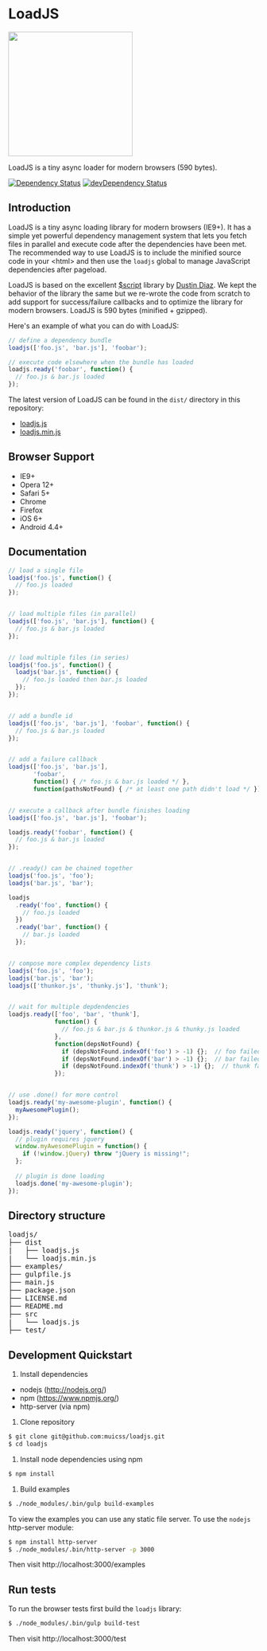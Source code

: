 # LoadJS

<img src="https://www.muicss.com/static/images/loadjs.svg" width="250px">

LoadJS is a tiny async loader for modern browsers (590 bytes).

[![Dependency Status](https://david-dm.org/muicss/loadjs.svg)](https://david-dm.org/muicss/loadjs)
[![devDependency Status](https://david-dm.org/muicss/loadjs/dev-status.svg)](https://david-dm.org/muicss/loadjs#info=devDependencies)

## Introduction

LoadJS is a tiny async loading library for modern browsers (IE9+). It has a simple yet powerful dependency management system that lets you fetch files in parallel and execute code after the dependencies have been met. The recommended way to use LoadJS is to include the minified source code in your &lt;html&gt; and then use the `loadjs` global to manage JavaScript dependencies after pageload.

LoadJS is based on the excellent <a href="https://github.com/ded/script.js">$script</a> library by <a href="https://github.com/ded">Dustin Diaz</a>. We kept the behavior of the library the same but we re-wrote the code from scratch to add support for success/failure callbacks and to optimize the library for modern browsers. LoadJS is 590 bytes (minified + gzipped).

Here's an example of what you can do with LoadJS:

```javascript
// define a dependency bundle
loadjs(['foo.js', 'bar.js'], 'foobar');

// execute code elsewhere when the bundle has loaded
loadjs.ready('foobar', function() {
  // foo.js & bar.js loaded
});
```

The latest version of LoadJS can be found in the `dist/` directory in this repository:
 * [loadjs.js](https://raw.githubusercontent.com/muicss/loadjs/master/dist/loadjs.js)
 * [loadjs.min.js](https://raw.githubusercontent.com/muicss/loadjs/master/dist/loadjs.min.js)

## Browser Support 

 * IE9+
 * Opera 12+
 * Safari 5+
 * Chrome
 * Firefox
 * iOS 6+
 * Android 4.4+

## Documentation

```javascript
// load a single file
loadjs('foo.js', function() {
  // foo.js loaded
});


// load multiple files (in parallel)
loadjs(['foo.js', 'bar.js'], function() {
  // foo.js & bar.js loaded
});


// load multiple files (in series)
loadjs('foo.js', function() {
  loadjs('bar.js', function() {
    // foo.js loaded then bar.js loaded
  });
});


// add a bundle id
loadjs(['foo.js', 'bar.js'], 'foobar', function() {
  // foo.js & bar.js loaded
});


// add a failure callback
loadjs(['foo.js', 'bar.js'],
       'foobar',
       function() { /* foo.js & bar.js loaded */ },
       function(pathsNotFound) { /* at least one path didn't load */ });


// execute a callback after bundle finishes loading
loadjs(['foo.js', 'bar.js'], 'foobar');

loadjs.ready('foobar', function() {
  // foo.js & bar.js loaded
});


// .ready() can be chained together
loadjs('foo.js', 'foo');
loadjs('bar.js', 'bar');

loadjs
  .ready('foo', function() {
    // foo.js loaded
  })
  .ready('bar', function() {
    // bar.js loaded
  });


// compose more complex dependency lists
loadjs('foo.js', 'foo');
loadjs('bar.js', 'bar');
loadjs(['thunkor.js', 'thunky.js'], 'thunk');


// wait for multiple depdendencies
loadjs.ready(['foo', 'bar', 'thunk'],
             function() {
               // foo.js & bar.js & thunkor.js & thunky.js loaded
             },
             function(depsNotFound) {
               if (depsNotFound.indexOf('foo') > -1) {};  // foo failed
               if (depsNotFound.indexOf('bar') > -1) {};  // bar failed
               if (depsNotFound.indexOf('thunk') > -1) {};  // thunk failed
             });


// use .done() for more control
loadjs.ready('my-awesome-plugin', function() {
  myAwesomePlugin();
});

loadjs.ready('jquery', function() {
  // plugin requires jquery
  window.myAwesomePlugin = function() {
    if (!window.jQuery) throw "jQuery is missing!";
  };
  
  // plugin is done loading
  loadjs.done('my-awesome-plugin');
});
```

## Directory structure

<pre>
loadjs/
├── dist
|   ├── loadjs.js
|   └── loadjs.min.js
├── examples/
├── gulpfile.js
├── main.js
├── package.json
├── LICENSE.md
├── README.md
├── src
|   └── loadjs.js
├── test/
</pre>

## Development Quickstart

1. Install dependencies
 
  * nodejs (http://nodejs.org/)
  * npm (https://www.npmjs.org/)
  * http-server (via npm)

1. Clone repository

  ```bash
  $ git clone git@github.com:muicss/loadjs.git
  $ cd loadjs
  ```

1. Install node dependencies using npm

  ```bash
  $ npm install
  ```

1. Build examples

  ```bash
  $ ./node_modules/.bin/gulp build-examples
  ```
  
  To view the examples you can use any static file server. To use the `nodejs` http-server module:
  
  ```bash
  $ npm install http-server
  $ ./node_modules/.bin/http-server -p 3000
  ```
  
  Then visit http://localhost:3000/examples
  
## Run tests

To run the browser tests first build the `loadjs` library:

```bash
$ ./node_modules/.bin/gulp build-test
```

Then visit http://localhost:3000/test
